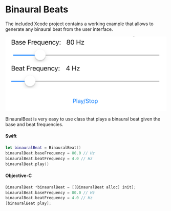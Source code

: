 # Binaural Beats

The included Xcode project contains a working example that allows to generate any binaural beat from the user interface.

![alt text](img/screenshot.png "Screenshot")

BinauralBeat is very easy to use class that plays a binaural beat given the base and beat frequencies.

#### Swift
```swift
let binauralBeat = BinauralBeat()
binauralBeat.baseFrequency = 80.0 // Hz
binauralBeat.beatFrequency = 4.0 // Hz
binauralBeat.play()
```

#### Objective-C
```objective-c
BinauralBeat *binauralBeat = [[BinauralBeat alloc] init];
binauralBeat.baseFrequency = 80.0 // Hz
binauralBeat.beatFrequency = 4.0 // Hz
[binauralBeat play];
```

